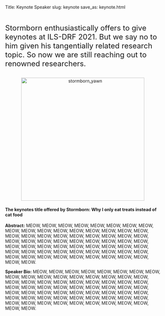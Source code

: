 Title: Keynote Speaker
slug: keynote
save_as: keynote.html

<br>


<!-- <font size="5">TBD</font> -->


<font size="5">Stormborn enthusiastically offers to give keynotes at ILS-DRF 2021. But we say no to him given his tangentially related research topic. So now we are still reaching out to renowned researchers.</font>

<!-- Dr. Stormborn has graciously accepted to give keynotes at ILS-DRF 2021. -->


<br>

<div style="text-align: center;"><img alt="stormborn_yawn" src="{filename}/images/stormborn_yawn.png" width="400"></div>

#### **The keynotes title offered by Stormborn: Why I only eat treats instead of cat food**

**Abstract:** MEOW, MEOW, MEOW, MEOW, MEOW, MEOW, MEOW, MEOW, MEOW, MEOW, MEOW, MEOW, MEOW, MEOW, MEOW, MEOW, 
MEOW, MEOW, MEOW, MEOW, MEOW, MEOW, MEOW, MEOW, MEOW, MEOW, MEOW, MEOW, MEOW, MEOW, MEOW, MEOW, 
MEOW, MEOW, MEOW, MEOW, MEOW, MEOW, MEOW, MEOW, MEOW, MEOW, MEOW, MEOW, MEOW, MEOW, MEOW, MEOW, 
MEOW, MEOW, MEOW, MEOW, MEOW, MEOW, MEOW, MEOW, MEOW, MEOW, MEOW, MEOW, MEOW, MEOW, MEOW, MEOW.

**Speaker Bio:** MEOW, MEOW, MEOW, MEOW, MEOW, MEOW, MEOW, MEOW, MEOW, MEOW, MEOW, MEOW, MEOW, MEOW, MEOW, MEOW, 
MEOW, MEOW, MEOW, MEOW, MEOW, MEOW, MEOW, MEOW, MEOW, MEOW, MEOW, MEOW, MEOW, MEOW, MEOW, MEOW, 
MEOW, MEOW, MEOW, MEOW, MEOW, MEOW, MEOW, MEOW, MEOW, MEOW, MEOW, MEOW, MEOW, MEOW, MEOW, MEOW, 
MEOW, MEOW, MEOW, MEOW, MEOW, MEOW, MEOW, MEOW, MEOW, MEOW, MEOW, MEOW, MEOW, MEOW, MEOW, MEOW.




<br>
